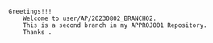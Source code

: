 	
	Greetings!!!
		Welcome to user/AP/20230802_BRANCH02.
		This is a second branch in my APPROJ001 Repository.
		Thanks .
